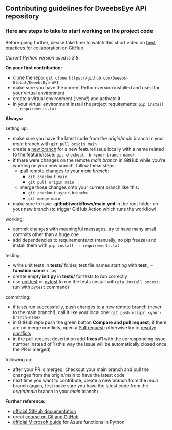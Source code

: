 ## Contributing guidelines for DweebsEye API repository 
### Here are steps to take to start working on the project code

Before going further, please take time to watch this short video on [best practices for collaboration on GitHub](https://www.coursera.org/lecture/introduction-git-github/best-practices-for-collaboration-6MVzC?utm_source=link&utm_medium=page_share&utm_content=vlp&utm_campaign=top_button)

*Current Python version used is 3.8*

**On your first contribution:**

- [clone](https://docs.github.com/en/github/creating-cloning-and-archiving-repositories/cloning-a-repository) the repo: `git clone https://github.com/Dweebs-Global/DweebsEye-API`
- make sure you have the current Python version installed and used for your virtual environment
- create a virtual environment (.venv/) and activate it
- in your virtual environment install the project requirements:
`pip install -r requirements.txt`
  
**Always:**

setting up:
- make sure you have the latest code from the *origin/main* branch in your *main* branch with `git pull origin main`
- create a [new branch](https://docs.github.com/en/github/collaborating-with-issues-and-pull-requests/about-branches) for a new feature/issue locally with a name related to the feature/issue: `git checkout -b <your-branch-name>`
- if there were changes on the remote *main branch* in GitHub while you're working on your new branch, follow these steps:
  - pull remote changes to your *main branch*:
    - `git checkout main`
    - `git pull origin main`
  - merge those changes onto your current branch like this:
    - `git checkout <your-branch>`
    - `git merge main`
- make sure to have **.github/workflows/main.yml** in the root folder on your new branch (to trigger GitHub Action which runs the workflow)

working:
- commit changes with meaningful messages, try to have many small commits other than a huge one
- add dependencies to requirements.txt (manually, no pip freeze) and install them with `pip install -r requirements.txt`

testing:
- write unit tests in **tests/** folder, test file names starting with **test_** + **function name** + .py
- create empty **__init__.py** in **tests/** for tests to run correctly
- use [unittest](https://docs.python.org/3/library/unittest.html) or [pytest](https://docs.pytest.org/en/stable/) to run the tests (install with `pip install pytest`; run with `pytest` command)

committing:
- if tests run successfully, push changes to a new remote branch (never to the main branch!), call it like your local one:
`git push origin <your-branch-name>`
- in GitHub repo push the green button **Compare and pull request**; if there are no merge conflicts, open a [Pull request](https://docs.github.com/en/github/collaborating-with-issues-and-pull-requests/about-pull-requests); otherwise try to [resolve conflicts](https://docs.github.com/en/github/collaborating-with-issues-and-pull-requests/addressing-merge-conflicts)
- in the pull request description add **fixes #1** with the corresponding issue number instead of **1** (this way the issue will be automatically closed once the PR is merged)

following up:
- after your PR is merged, checkout your main branch and pull the changes from the origin/main to have the latest code
- next time you want to contribute, create a new branch from the *main* branch (again, first make sure you have the latest code from the *origin/main* branch in your *main* branch)



**Further reference:** 
- [official GitHub documentation](https://docs.github.com/en)
- great [course on Git and GitHub](https://www.coursera.org/learn/introduction-git-github)
- [official Microsoft guide](https://docs.microsoft.com/en-us/azure/azure-functions/functions-reference-python) for Azure functions in Python

